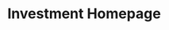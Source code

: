 ---
title: "Investment Homepage"

# --- Hero Section ---
hero:
  background_image: "images/hero-bg.jpg"
  title: "Welcome to Adventure Northern Escapes!"
  subtitle: "We are a UK-based property investment and management company dedicated to transforming real estate into thriving homes and unforgettable escapes. Our focus is on creating quality, comfort, and value—whether it's a welcoming rental property or an inspiring holiday getaway"
  button:
    text: "LEARN MORE"
    url: "/about"

# --- Collaboration Section ---
collaboration:
  title: "Building Wealth Through Collaboration"
  content: "Our vision is simple: to provide great living spaces that people love to call home. We understand that a property is more than just bricks and mortar—it's about creating environments where individuals and families can thrive. Adventure Northern Escapes aims to contribute to communities by revitalising properties and maintaining the highest standards of service."

# --- Pathways Section ---
pathways:
  title: "Strategic Investment Pathways"
  items:
    - icon: "fa-solid fa-chart-pie"
      title: "Capital Savings Accelerator"
      description: |
        - Offers a fixed, reliable return on your investment.
        - Flexible investment terms — choose shorter durations for quicker, guaranteed results.
        - No hands-on work involved — enjoy the rewards of a truly passive income.
        - Includes an “earn as you learn” approach for those interested in building their own property portfolio.
        - Get involved in each stage of our projects and learn how to replicate the process yourself.
        - Get in touch to find out more.

    - icon: "fa-solid fa-house-chimney-window"
      title: "Portfolio Builder"
      description: |
        - Ideal for long-term investors who want involvement in key decisions without daily management.
        - Designed to build a substantial property portfolio through joint venture partnerships.
        - Combines buy-to-lets, HMOs, and serviced accommodations.
        - Assets are co-owned — profits and capital growth are shared.
        - Our team handles sourcing, refurbishing, refinancing, and tenant management.
        - Get in touch to learn more.

    - icon: "fa-solid fa-seedling"
      title: "Buy to Sell - Flips"
      description: |
        - The classic buy, refurbish, and sell strategy — still one of the most effective in today’s market.
        - Suited for investors seeking higher returns through larger-scale projects.
        - Typical projects include family homes, multi-unit conversions, or land developments.
        - Runs over one to three years before exiting for the funding partner.
        - Offers significantly higher profit potential.
        - Get in touch to find out more.



# --- Wealth Section ---
wealth:
  title: "Creating & Preserving Wealth"
  content: "At Adventure Northern Escapes, we specialise in identifying undervalued properties and transforming them into high-performing assets. From acquisition through to management and eventual exit, we oversee every phase of the investment lifecycle, ensuring that your capital is maximised for optimal returns. <br><br>Our commitment goes beyond just financial growth — we focus on adding value to communities and delivering long-term, sustainable wealth for our investors. Through strategic property purchases, refurbishments, and dedicated management, we help build a secure financial future, while enhancing local environments for residents."
  button:
    text: "Learn More"
    url: "/about"
  images:
    - "/images/house-main.jpg"
    - "/images/interior-1.jpg"
    - "/images/interior-2.jpg"

# --- CTA Section ---
cta:
  title: "Ready to Begin Your Investment Journey?"
  content: "Connect with our team of experts to explore how we can help you achieve your financial goals."
  buttons:
    - text: "Get Started"
      url: "/contact"
      primary: true
    - text: "Contact Us"
      url: "/contact"
      primary: false

# --- Stats Section ---
stats:
  items:
    - value: "£300K+"
      label: "Minimum Investment Level"
    - value: "20+"
      label: "Properties Managed"
    - value: "100%"
      label: "Client Satisfaction Rate"
---